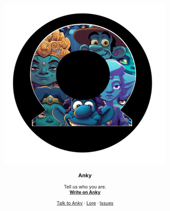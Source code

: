 <!-- PROJECT LOGO -->

<p align="center">
  <a href="https://github.com/anky-bot/api.anky.bot">
   <img src="https://github.com/jpfraneto/images/blob/main/anky_logo.png?raw=true" alt="Logo">
  </a>

  <h3 align="center">Anky</h3>

  <p align="center">
    Tell us who you are.
    <br />
    <a href="https://cal.com"><strong>Write on Anky</strong></a>
    <br />
    <br />
    <a href="https://www.warpcast.com/anky.eth">Talk to Anky</a>
    ·
    <a href="https://wiki.anky.lat">Lore</a>
    ·
    <a href="https://">Issues</a>
  </p>
</p>